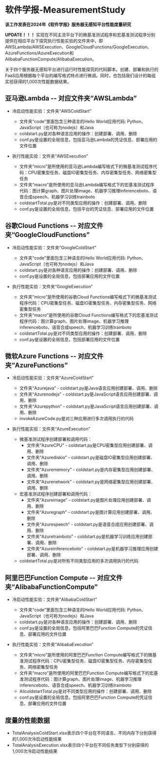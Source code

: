 # 软件学报-MeasurementStudy

**该工作发表在2024年《软件学报》服务器无感知平台性能度量研究**

**UPDATE！！！**
实现在不同主流平台下的微基准测试程序和宏基准测试程序分别提供在相应平台下探究执行性能实验的文件夹中，即AWSLambda/AWSExecution、GoogleCloudFunctions/GoogleExecution、AzureFunctions/AzureExecution和AlibabaFunctionCompute/AlibabaExecution。



关于四个服务器无感知平台进行运行时性能探究的代码脚本。创建、部署和执行的FaaS应用根据每个平台的编写格式特点进行微调。同时，也包括我们设计的每组实验获得的1,000次性能数据结果。

## 亚马逊Lambda -- 对应文件夹“AWSLambda”
- 冷启动性能实验：文件夹“AWSColdStart”
    - 文件夹“code”里面包含三种语言的Hello World应用代码: Python、JavaScript（也可称为nodejs）和Java
    - coldstart.py是对各种语言应用的操作：创建部署、调用、删除
    - conf.py是设置的全局信息，包括亚马逊Lambda的凭证信息、部署应用的文件位置

- 执行性能实验：文件夹“AWSExecution”
    - 文件夹“micro”是所使用的亚马逊Lambda编写格式下的微基准测试程序代码：CPU密集型任务、磁盘IO密集型任务、内存密集型任务、网络密集型任务
    - 文件夹“macro”是所使用的亚马逊Lambda编写格式下的宏基准测试程序代码：图计算graph、图片处理image、机器学习推理inferenceboto、语音合成speech、机器学习训练trainboto
    - coldstartTotal.py是对不同类型应用的操作：创建部署、调用、删除
    - conf.py是设置的全局信息，包括平台的凭证信息、部署应用的文件位置


## 谷歌Cloud Functions -- 对应文件夹“GoogleCloudFunctions”
- 冷启动性能实验：文件夹“GoogleColdStart”
    - 文件夹“code”里面包含三种语言的Hello World应用代码: Python、JavaScript（也可称为nodejs）和Java
    - coldstart.py是对各种语言应用的操作：创建部署、调用、删除
    - conf.py是设置的全局信息，包括部署应用的文件位置


- 执行性能实验：文件夹“GoogleExecution”
    - 文件夹“micro”是所使用的谷歌Cloud Functions编写格式下的微基准测试程序代码：CPU密集型任务、磁盘IO密集型任务、内存密集型任务、网络密集型任务
    - 文件夹“macro”是所使用的谷歌Cloud Functions编写格式下的宏基准测试程序代码：图计算graph、图片处理image、机器学习推理inferenceboto、语音合成speech、机器学习训练trainboto
    - coldstartTotal.py是对不同类型应用的操作：创建部署、调用、删除
    - conf.py是设置的全局信息，包括部署应用的文件位置


## 微软Azure Functions -- 对应文件夹“AzureFunctions”
- 冷启动性能实验：文件夹“AzureColdStart”
    - 文件夹“Azurejava” - coldstart.py是Java语言应用创建部署、调用、删除
    - 文件夹“Azurenodejs” - coldstart.py是JavaScript语言应用创建部署、调用、删除
    - 文件夹“Azurepython” - coldstart.py是JavaScript语言应用创建部署、调用、删除
    - invokeAzureCode.py是对三种应用进行多次调用执行的代码


- 执行性能实验：文件夹“AzureExecution”
    - 微基准测试程序创建部署和调用代码：
        - 文件夹“AzureCPU” - coldstart.py是CPU密集型应用创建部署、调用、删除
        - 文件夹“Azurediskio” - coldstart.py是磁盘IO密集型应用创建部署、调用、删除
        - 文件夹“Azurememory” - coldstart.py是内存密集型应用创建部署、调用、删除
        - 文件夹“Azurenetwork” - coldstart.py是网络密集型应用创建部署、调用、删除
    - 宏基准测试程序创建部署和调用代码：
        - 文件夹“Azureimage” - coldstart.py是图片处理应用创建部署、调用、删除
        - 文件夹“Azuregraph” - coldstart.py是图计算应用创建部署、调用、删除
        - 文件夹“Azurespeech” - coldstart.py是语音合成应用创建部署、调用、删除
        - 文件夹“Azuretrainboto” - coldstart.py是机器学习训练应用创建部署、调用、删除
        - 文件夹“Azureinferenceboto” - coldstart.py是机器学习推理应用创建部署、调用、删除
     - coldstartTotal.py是对所有不同类型应用的多次调用执行的代码
    

## 阿里巴巴Function Compute -- 对应文件夹“AlibabaFunctionCompute”
- 冷启动性能实验：文件夹“AlibabaColdStart”
    - 文件夹“code”里面包含三种语言的Hello World应用代码: Python、JavaScript（也可称为nodejs）和Java
    - coldstart.py是对各种语言应用的操作：创建部署、调用、删除
    - conf.py是设置的全局信息，包括阿里巴巴Function Compute的凭证信息、部署应用的文件位置

- 执行性能实验：文件夹“AlibabaExecution”
    - 文件夹“micro”是所使用的阿里巴巴Function Compute编写格式下的微基准测试程序代码：CPU密集型任务、磁盘IO密集型任务、内存密集型任务、网络密集型任务
    - 文件夹“macro”是所使用的阿里巴巴Function Compute编写格式下的宏基准测试程序代码：图计算graph、图片处理image、机器学习推理inferenceboto、语音合成speech、机器学习训练trainboto
    - AlicoldstartTotal.py是对不同类型应用的操作：创建部署、调用、删除
    - conf.py是设置的全局信息，包括阿里巴巴Function Compute的凭证信息、部署应用的文件位置


## 度量的性能数据
- TotalAnalysisColdStart.xlsx表示四个平台在不同语言、不同内存下分别获得的1,000次冷启动性能结果
- TotalAnalysisExecution.xlsx表示四个平台在不同任务类型下分别获得的1,000次冷启动性能结果

